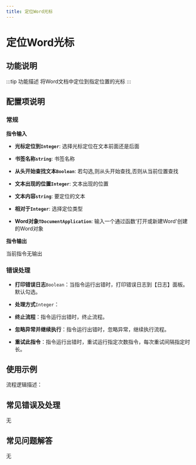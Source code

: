 ```yaml
---
title: 定位Word光标
---
```


# 定位Word光标

## 功能说明

:::tip 功能描述
将Word文档中定位到指定位置的光标
:::

## 配置项说明

### 常规

**指令输入**

- **光标定位到`Integer`**: 选择光标定位在文本前面还是后面

- **书签名称`string`**: 书签名称

- **从头开始查找文本`Boolean`**: 若勾选,则从头开始查找,否则从当前位置查找

- **文本出现的位置`Integer`**: 文本出现的位置

- **文本内容`string`**: 要定位的文本

- **相对于`Integer`**: 选择定位类型

- **Word对象`TDocumentApplication`**: 输入一个通过函数'打开或新建Word'创建的Word对象


**指令输出**

当前指令无输出

### 错误处理

- **打印错误日志**`Boolean`：当指令运行出错时，打印错误日志到【日志】面板。默认勾选。

- **处理方式**`Integer`：

 - **终止流程**：指令运行出错时，终止流程。

 - **忽略异常并继续执行**：指令运行出错时，忽略异常，继续执行流程。

 - **重试此指令**：指令运行出错时，重试运行指定次数指令，每次重试间隔指定时长。

## 使用示例

流程逻辑描述：

## 常见错误及处理

无

## 常见问题解答

无

